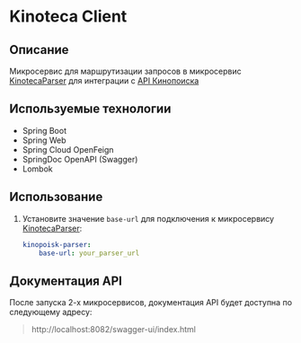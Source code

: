 # Kinoteca Client

## Описание
Микросервис для маршрутизации запросов в микросервис [KinotecaParser](https://github.com/navI-minkoff/KinotecaParser) для интеграции c [API Кинопоиска](https://api.kinopoisk.dev/documentation)
## Используемые технологии
- Spring Boot
- Spring Web
- Spring Cloud OpenFeign
- SpringDoc OpenAPI (Swagger)
- Lombok

## Использование
1. Установите значениe `base-url` для подключения к микросервису [KinotecaParser](https://github.com/navI-minkoff/KinotecaParser):
    ```yaml
    kinopoisk-parser:
        base-url: your_parser_url
    ```

## Документация API
После запуска 2-х микросервисов, документация API будет доступна по следующему адресу:
> http://localhost:8082/swagger-ui/index.html

